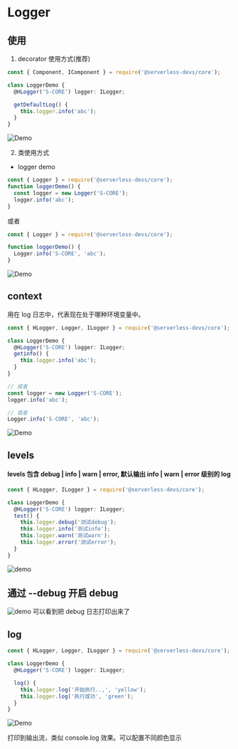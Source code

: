 # Logger

## 使用

1. decorator 使用方式(推荐)

```typescript
const { Component, IComponent } = require('@serverless-devs/core');

class LoggerDemo {
  @HLogger('S-CORE') logger: ILogger;

  getDefaultLog() {
    this.logger.info('abc');
  }
}
```

![Demo](https://img.alicdn.com/imgextra/i1/O1CN01CJ2He61oBEeuhhYLK_!!6000000005186-1-tps-1312-73.gif)

2. 类使用方式

- logger demo

```typescript
const { Logger } = require('@serverless-devs/core');
function loggerDemo() {
  const logger = new Logger('S-CORE');
  logger.info('abc');
}
```

或者

```typescript
const { Logger } = require('@serverless-devs/core');

function loggerDemo() {
  Logger.info('S-CORE', 'abc');
}
```

![Demo](https://img.alicdn.com/imgextra/i4/O1CN01rMXgGM1wJx7iIBckd_!!6000000006288-1-tps-1215-142.gif)

## context

用在 log 日志中，代表现在处于哪种环境变量中。

```typescript
const { HLogger, Logger, ILogger } = require('@serverless-devs/core');

class LoggerDemo {
  @HLogger('S-CORE') logger: ILogger;
  getinfo() {
    this.logger.info('abc');
  }
}

// 或者
const logger = new Logger('S-CORE');
logger.info('abc');

// 或者
Logger.info('S-CORE', 'abc');
```

![Demo](https://img.alicdn.com/imgextra/i2/O1CN01TSrTX01YZ1NAB8B56_!!6000000003072-2-tps-1376-102.png)

## levels

#### levels 包含 debug | info | warn | error, 默认输出 info | warn | error 级别的 log

```typescript
const { HLogger, ILogger } = require('@serverless-devs/core');

class LoggerDemo {
  @HLogger('S-CORE') logger: ILogger;
  test() {
    this.logger.debug('测试debug');
    this.logger.info('测试info');
    this.logger.warn('测试warn');
    this.logger.error('测试error');
  }
}
```

![demo](https://img.alicdn.com/imgextra/i4/O1CN01sMzK2j1Pl5GUqUBaq_!!6000000001880-1-tps-1215-263.gif)

## 通过 --debug 开启 debug

![demo](https://img.alicdn.com/imgextra/i4/O1CN01ntQCWI1kySld8wzgJ_!!6000000004752-1-tps-1215-285.gif)
可以看到把 debug 日志打印出来了

## log

```typescript
const { HLogger, Logger, ILogger } = require('@serverless-devs/core');

class LoggerDemo {
  @HLogger('S-CORE') logger: ILogger;

  log() {
    this.logger.log('开始执行..,', 'yellow');
    this.logger.log('执行成功', 'green');
  }
}
```

![Demo](https://img.alicdn.com/imgextra/i3/O1CN01uL8Q5T218ZM3Anfn4_!!6000000006940-2-tps-974-98.png)

打印到输出流，类似 console.log 效果。可以配置不同颜色显示
